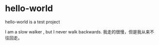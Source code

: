 # hello-world
hello-world is a test project

I am a slow walker , but I never walk backwards.
我走的很慢，但是我从来不往回走。
